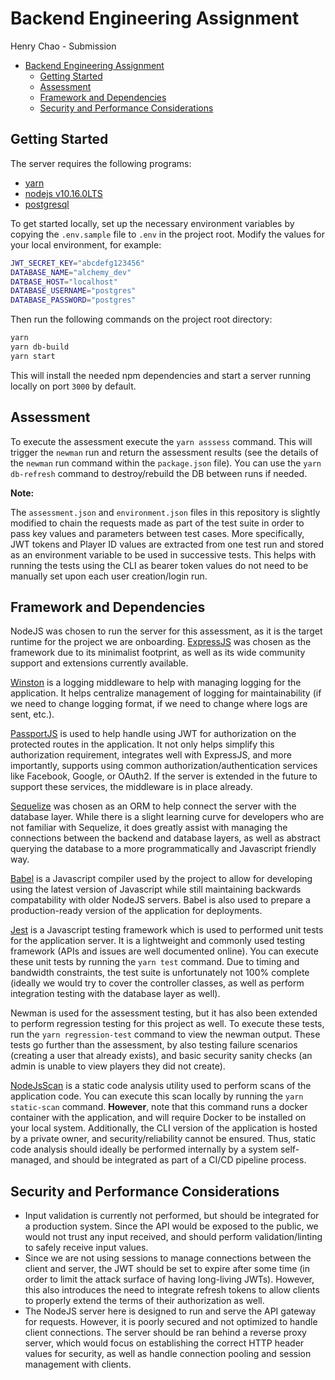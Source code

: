 # Backend Engineering Assignment

Henry Chao - Submission

- [Backend Engineering Assignment](#Backend-Engineering-Assignment)
  - [Getting Started](#Getting-Started)
  - [Assessment](#Assessment)
  - [Framework and Dependencies](#Framework-and-Dependencies)
  - [Security and Performance Considerations](#Security-and-Performance-Considerations)

## Getting Started

The server requires the following programs:

- [yarn](https://yarnpkg.com/en/)
- [nodejs v10.16.0LTS](https://nodejs.org/en/)
- [postgresql](https://www.postgresql.org/)

To get started locally, set up the necessary environment variables by copying the `.env.sample` file to `.env` in the project root. Modify the values for your local environment, for example:

```bash
JWT_SECRET_KEY="abcdefg123456"
DATABASE_NAME="alchemy_dev"
DATBASE_HOST="localhost"
DATABASE_USERNAME="postgres"
DATABASE_PASSWORD="postgres"

```

Then run the following commands on the project root directory:

```bash
yarn
yarn db-build
yarn start
```

This will install the needed npm dependencies and start a server running locally on port `3000` by default.

## Assessment

To execute the assessment execute the `yarn asssess` command. This will trigger the `newman` run and return the assessment results (see the details of the `newman` run command within the `package.json` file). You can use the `yarn db-refresh` command to destroy/rebuild the DB between runs if needed.

**Note:**

The `assessment.json` and `environment.json` files in this repository is slightly modified to chain the requests made as part of the test suite in order to pass key values and parameters between test cases. More specifically, JWT tokens and Player ID values are extracted from one test run and stored as an environment variable to be used in successive tests. This helps with running the tests using the CLI as bearer token values do not need to be manually set upon each user creation/login run.

## Framework and Dependencies

NodeJS was chosen to run the server for this assessment, as it is the target runtime for the project we are onboarding. [ExpressJS](https://expressjs.com/) was chosen as the framework due to its minimalist footprint, as well as its wide community support and extensions currently available.

[Winston](https://github.com/winstonjs/winston#readme) is a logging middleware to help with managing logging for the application. It helps centralize management of logging for maintainability (if we need to change logging format, if we need to change where logs are sent, etc.).

[PassportJS](http://www.passportjs.org/) is used to help handle using JWT for authorization on the protected routes in the application. It not only helps simplify this authorization requirement, integrates well with ExpressJS, and more importantly, supports using common authorization/authentication services like Facebook, Google, or OAuth2. If the server is extended in the future to support these services, the middleware is in place already.

[Sequelize](http://docs.sequelizejs.com/) was chosen as an ORM to help connect the server with the database layer. While there is a slight learning curve for developers who are not familiar with Sequelize, it does greatly assist with managing the connections between the backend and database layers, as well as abstract querying the database to a more programmatically and Javascript friendly way.

[Babel](https://babeljs.io/) is a Javascript compiler used by the project to allow for developing using the latest version of Javascript while still maintaining backwards compatability with older NodeJS servers. Babel is also used to prepare a production-ready version of the application for deployments.

[Jest](https://jestjs.io/) is a Javascript testing framework which is used to performed unit tests for the application server. It is a lightweight and commonly used testing framework (APIs and issues are well documented online). You can execute these unit tests by running the `yarn test` command. Due to timing and bandwidth constraints, the test suite is unfortunately not 100% complete (ideally we would try to cover the controller classes, as well as perform integration testing with the database layer as well).

Newman is used for the assessment testing, but it has also been extended to perform regression testing for this project as well. To execute these tests, run the `yarn regression-test` command to view the newman output. These tests go further than the assessment, by also testing failure scenarios (creating a user that already exists), and basic security sanity checks (an admin is unable to view players they did not create).

[NodeJsScan](https://github.com/ajinabraham/NodeJsScan) is a static code analysis utility used to perform scans of the application code. You can execute this scan locally by running the `yarn static-scan` command. **However**, note that this command runs a docker container with the application, and will require Docker to be installed on your local system. Additionally, the CLI version of the application is hosted by a private owner, and security/reliability cannot be ensured. Thus, static code analysis should ideally be performed internally by a system self-managed, and should be integrated as part of a CI/CD pipeline process.

## Security and Performance Considerations

- Input validation is currently not performed, but should be integrated for a production system. Since the API would be exposed to the public, we would not trust any input received, and should perform validation/linting to safely receive input values.
- Since we are not using sessions to manage connections between the client and server, the JWT should be set to expire after some time (in order to limit the attack surface of having long-living JWTs). However, this also introduces the need to integrate refresh tokens to allow clients to properly extend the terms of their authorization as well.
- The NodeJS server here is designed to run and serve the API gateway for requests. However, it is poorly secured and not optimized to handle client connections. The server should be ran behind a reverse proxy server, which would focus on establishing the correct HTTP header values for security, as well as handle connection pooling and session management with clients.

